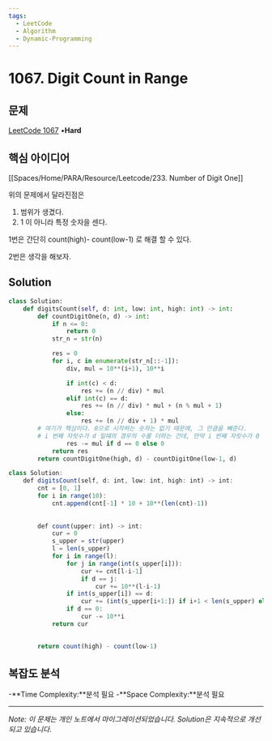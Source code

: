 ```yaml
---
tags:
  - LeetCode
  - Algorithm
  - Dynamic-Programming
---
```


# 1067. Digit Count in Range

## 문제

[LeetCode 1067](https://leetcode.com/problems/digit-count-in-range/) •**Hard**

## 핵심 아이디어

[[Spaces/Home/PARA/Resource/Leetcode/233. Number of Digit One]]

위의 문제에서 달라진점은

1. 범위가 생겼다.
2. 1 이 아니라 특정 숫자을 센다.

1번은 간단히 count(high)- count(low-1) 로 해결 할 수 있다.

2번은 생각을 해보자.

## Solution

```python
class Solution:
    def digitsCount(self, d: int, low: int, high: int) -> int:
        def countDigitOne(n, d) -> int:
            if n <= 0:
                return 0
            str_n = str(n)

            res = 0
            for i, c in enumerate(str_n[::-1]):
                div, mul = 10**(i+1), 10**i

                if int(c) < d:
                    res += (n // div) * mul
                elif int(c) == d:
                    res += (n // div) * mul + (n % mul + 1)
                else:
                    res += (n // div + 1) * mul
        # 여기가 핵심이다. 0으로 시작하는 숫자는 없기 때문에, 그 만큼을 빼준다.
        # i 번째 자릿수가 d 일때의 경우의 수를 더하는 건데, 만약 i 번째 자릿수가 0 이라면 000xxx 같은 경우를 빼야하기 때문에 mul 을 빼주었다.
                res -= mul if d == 0 else 0
            return res 
        return countDigitOne(high, d) - countDigitOne(low-1, d)
```

```JavaScript
class Solution:
    def digitsCount(self, d: int, low: int, high: int) -> int:
        cnt = [0, 1]
        for i in range(10):
            cnt.append(cnt[-1] * 10 + 10**(len(cnt)-1))
        
        
        def count(upper: int) -> int:
            cur = 0
            s_upper = str(upper)
            l = len(s_upper)
            for i in range(l):
                for j in range(int(s_upper[i])):
                    cur += cnt[l-i-1]
                    if d == j:
                        cur += 10**(l-i-1)
                if int(s_upper[i]) == d:
                    cur += (int(s_upper[i+1:]) if i+1 < len(s_upper) else 0)+1
                if d == 0:
                    cur -= 10**i
            return cur
        

        return count(high) - count(low-1)
```

## 복잡도 분석

-**Time Complexity:**분석 필요
-**Space Complexity:**분석 필요

---

*Note: 이 문제는 개인 노트에서 마이그레이션되었습니다. Solution은 지속적으로 개선되고 있습니다.*
